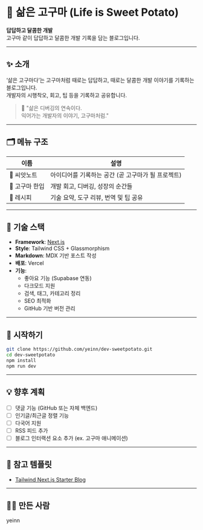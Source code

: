 # 🍠 삶은 고구마 (Life is Sweet Potato)

**답답하고 달콤한 개발**  
고구마 같이 답답하고 달콤한 개발 기록을 담는 블로그입니다.

---

## ✨ 소개

‘삶은 고구마다’는 고구마처럼 때로는 답답하고, 때로는 달콤한 개발 이야기를 기록하는 블로그입니다.  
개발자의 시행착오, 회고, 팁 등을 기록하고 공유합니다.

> 🍠 "삶은 디버깅의 연속이다.  
> 익어가는 개발자의 이야기, 고구마처럼."

---

## 🗂️ 메뉴 구조

| 이름           | 설명                                               |
| -------------- | -------------------------------------------------- |
| 🌱 씨앗노트    | 아이디어를 기록하는 공간 (곧 고구마가 될 프로젝트) |
| 🍠 고구마 한입 | 개발 회고, 디버깅, 성장의 순간들                   |
| 📑 레시피      | 기술 요약, 도구 리뷰, 번역 및 팁 공유              |

---

## 🔧 기술 스택

- **Framework**: [Next.js](https://nextjs.org/)
- **Style**: Tailwind CSS + Glassmorphism
- **Markdown**: MDX 기반 포스트 작성
- **배포**: Vercel
- **기능**:
  - 좋아요 기능 (Supabase 연동)
  - 다크모드 지원
  - 검색, 태그, 카테고리 정리
  - SEO 최적화
  - GitHub 기반 버전 관리

---

## 🚀 시작하기

```bash
git clone https://github.com/yeinn/dev-sweetpotato.git
cd dev-sweetpotato
npm install
npm run dev
```

---

## 💡 향후 계획

- [ ] 댓글 기능 (GitHub 또는 자체 백엔드)
- [ ] 인기글/최근글 정렬 기능
- [ ] 다국어 지원
- [ ] RSS 피드 추가
- [ ] 블로그 인터랙션 요소 추가 (ex. 고구마 애니메이션)

---

## 📎 참고 템플릿

- [Tailwind Next.js Starter Blog](https://github.com/timlrx/tailwind-nextjs-starter-blog)

---

## 🧑‍💻 만든 사람

yeinn
